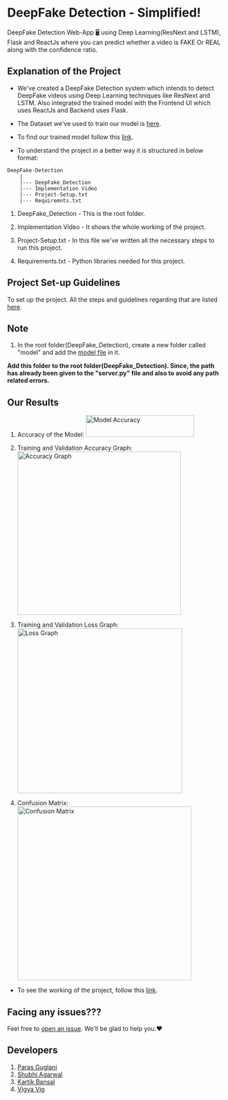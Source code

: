 # DeepFake Detection - Simplified!

DeepFake Detection Web-App 🖥 using Deep Learning(ResNext and LSTM), Flask and ReactJs where you can predict whether a video is FAKE Or REAL along with the confidence ratio.

## Explanation of the Project

- We've created a DeepFake Detection system which intends to detect DeepFake videos using Deep Learning techniques like ResNext and LSTM. Also integrated the trained model with the Frontend UI which uses ReactJs and Backend uses Flask.

- The Dataset we've used to train our model is [here](https://github.com/yuezunli/celeb-deepfakeforensics).

- To find our trained model follow this [link](https://drive.google.com/drive/folders/1PRrSpo9y5AlS_xauiW5LbgKnl483oW1i?usp=sharing).


- To understand the project in a better way it is structured in below format:

```
DeepFake-Detection
    |
    |--- DeepFake_Detection
    |--- Implementation Video
    |--- Project-Setup.txt
    |--- Requiremnts.txt
```

1. DeepFake_Detection - This is the root folder.

2. Implementation Video - It shows the whole working of the project.

3. Project-Setup.txt - In this file we've written all the necessary steps to run this project.

4. Requirements.txt - Python libraries needed for this project.

## Project Set-up Guidelines

To set up the project. All the steps and guidelines regarding that are listed [here](https://github.com/parasguglani1/DeepFake-Detection/blob/main/Project-Setup.txt).

## Note

1. In the root folder(DeepFake_Detection), create a new folder called "model" and add the [model file](https://drive.google.com/drive/folders/1PRrSpo9y5AlS_xauiW5LbgKnl483oW1i?usp=sharing) in it.

<b>Add this folder to the root folder(DeepFake_Detection). Since, the path has already been given to the "server.py" file and also to avoid any path related errors.</b>

## Our Results

1. Accuracy of the Model:
   <img width="250" height="50" alt="Model Accuracy" src="https://user-images.githubusercontent.com/58872872/133935912-1def7615-6538-4c88-9134-8f94a9367965.png">

2. Training and Validation Accuracy Graph:
   <img width="378" alt="Accuracy Graph" src="https://user-images.githubusercontent.com/58872872/133936040-4bfa44a7-45c5-499b-8a10-f253cbcab56c.png">

3. Training and Validation Loss Graph:
   <img width="381" alt="Loss Graph" src="https://user-images.githubusercontent.com/58872872/133935983-b4d9275f-e841-4b69-86cd-79c770ea2aa1.png">

4. Confusion Matrix:
   <img width="402" alt="Confusion Matrix" src="https://user-images.githubusercontent.com/58872872/133936080-d2b39804-4a99-47b8-8be4-87ba77161961.png">

- To see the working of the project, follow this [link](https://drive.google.com/drive/folders/1qRSJGNvw5IQx-MWVe8V8Ggxyr1lt5jBg?usp=sharing).

## Facing any issues???

Feel free to [open an issue](https://github.com/parasguglani1/DeepFake-Detection/issues/new?assignees=&labels=Query&title=Query). We'll be glad to help you.❤️

## Developers

1. [Paras Guglani](https://github.com/parasguglani1)
2. [Shubhi Agarwal](https://github.com/shubhi-agarwal)
3. [Kartik Bansal](https://github.com/kartik-bansal)
4. [Vigya Vig](https://github.com/VigyaVig)
